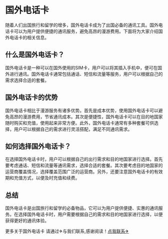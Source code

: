 # 国外电话卡

随着人们出国旅行和留学的增多，国外电话卡成为了出国必备的通讯工具。国外电话卡可以为用户提供便捷的通讯服务，避免高昂的漫游费用。下面将为大家介绍国外电话卡的相关信息。

## 什么是国外电话卡？

国外电话卡是一种可以在国外使用的SIM卡，用户可以将其插入手机中，便可在国外进行通讯。国外电话卡通常包括通话、短信和流量等服务，用户可以根据自己的需求选择合适的套餐。

## 国外电话卡的优势

国外电话卡相比于漫游服务有诸多优势。首先是成本优势，使用国外电话卡可以避免高昂的漫游费用，节省通讯成本。其次是便捷性，国外电话卡可以在目的地国家随时购买和充值，使用起来非常方便。此外，国外电话卡通常有多种套餐可供选择，用户可以根据自己的需求进行灵活搭配，满足不同通讯需求。

## 如何选择国外电话卡？

在选择国外电话卡时，用户可以根据自己的出行需求和目的地国家进行选择。首先要考虑通话、短信和流量等通讯需求，选择合适的套餐。其次要考虑目的地国家的运营商覆盖情况，选择覆盖范围广泛的运营商。另外，还要注意国外电话卡的有效期和充值方式，以便及时充值和续费。

## 总结

国外电话卡是出国旅行和留学的必备物品，它可以为用户提供便捷、实惠的通讯服务。在选择国外电话卡时，用户需要根据自己的需求和目的地国家进行选择，以便获得更好的通讯体验。

更多关于国外电话卡 请通过✈与我们联系,感谢阅读！[点我联系✈](https://www.G208.com)